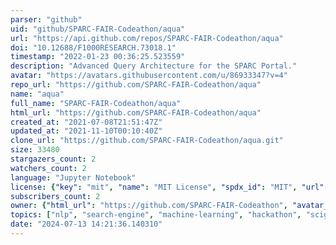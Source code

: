 ```yaml
---
parser: "github"
uid: "github/SPARC-FAIR-Codeathon/aqua"
url: "https://api.github.com/repos/SPARC-FAIR-Codeathon/aqua"
doi: "10.12688/F1000RESEARCH.73018.1"
timestamp: "2022-01-23 00:36:25.523559"
description: "Advanced Query Architecture for the SPARC Portal."
avatar: "https://avatars.githubusercontent.com/u/86933347?v=4"
repo_url: "https://github.com/SPARC-FAIR-Codeathon/aqua"
name: "aqua"
full_name: "SPARC-FAIR-Codeathon/aqua"
html_url: "https://github.com/SPARC-FAIR-Codeathon/aqua"
created_at: "2021-07-08T21:51:47Z"
updated_at: "2021-11-10T00:10:40Z"
clone_url: "https://github.com/SPARC-FAIR-Codeathon/aqua.git"
size: 33480
stargazers_count: 2
watchers_count: 2
language: "Jupyter Notebook"
license: {"key": "mit", "name": "MIT License", "spdx_id": "MIT", "url": "https://api.github.com/licenses/mit", "node_id": "MDc6TGljZW5zZTEz"}
subscribers_count: 2
owner: {"html_url": "https://github.com/SPARC-FAIR-Codeathon", "avatar_url": "https://avatars.githubusercontent.com/u/86933347?v=4", "login": "SPARC-FAIR-Codeathon", "type": "Organization"}
topics: ["nlp", "search-engine", "machine-learning", "hackathon", "scigraph", "docker"]
date: "2024-07-13 14:21:36.140310"
---
```

